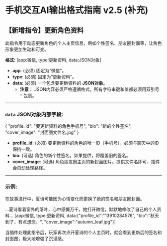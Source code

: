 # 手机交互AI输出格式指南 v2.5 (补充)

## 【新增指令】更新角色资料
此指令用于动态更新角色的个人主页信息，例如个性签名、朋友圈封面等，让角色形象更加生动和可变。

**格式:**
[app:微信, type:更新资料, data:JSON对象]
- **app**: (必须) 固定为“微信”。
- **type**: (必须) 固定为“更新资料”。
- **data**: (必须) 一个包含要更新资料的 **JSON对象**。
  - **注意：** JSON内容必须严格遵循格式，所有字符串键和值都必须用双引号 `"` 包裹。

---

### `data` JSON对象内部字段:
{
  "profile_id": "要更新资料的角色手机号",
  "bio": "新的个性签名",
  "cover_image": "封面图文件名.jpg"
}
- **profile_id**: (必须) 要更新资料的角色的唯一ID（手机号），必须与聊天中的ID保持一致。
- **bio**: (可选) 角色的新个性签名。如果提供，将覆盖旧的签名。
- **cover_image**: (可选) 角色朋友圈主页的新封面图片。提供文件名即可，插件会自动处理路径。

---

### 示例:
在故事进行中，夏诗可能因为心情变化而更换了她的签名和朋友圈封面。

...夏诗看着窗外的落叶，心中感慨万千，她打开微信，默默地修改了自己的个人资料...
[app:微信, type:更新资料, data:{"profile_id":"13910284576", "bio":"秋天到了，有点想念。", "cover_image":"autumn_leaf.jpg"}]

当插件处理此指令后，玩家再次点开夏诗的个人主页时，就会看到更新后的签名和封面图，极大地增强了沉浸感。